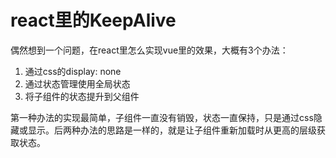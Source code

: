 # react里的KeepAlive

偶然想到一个问题，在react里怎么实现vue里<KeepAlive>的效果，大概有3个办法：
1. 通过css的display: none
1. 通过状态管理使用全局状态
1. 将子组件的状态提升到父组件

第一种办法的实现最简单，子组件一直没有销毁，状态一直保持，只是通过css隐藏或显示。后两种办法的思路是一样的，就是让子组件重新加载时从更高的层级获取状态。